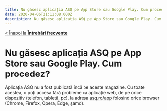 ```yaml
---
title: Nu găsesc aplicația ASQ pe App Store sau Google Play. Cum procedez
date: 2020-04-06T21:11:08.000Z
description: Nu găsesc aplicația ASQ pe App Store sau Google Play. Cum procedez
---
```


[< Înapoi la **Întrebări frecvente**](/intrebari-frecvente/)

# Nu găsesc aplicația ASQ pe App Store sau Google Play. Cum procedez?

Aplicația ASQ nu a fost publicată încă pe aceste magazine. Cu toate acestea, o poți accesa fără probleme ca aplicație web, de pe orice dispozitiv (telefon, tabletă, pc), la adresa [asq.ro/app](https://asq.ro/app/) folosind orice browser (Chrome, Firefox, Opera, Edge, șamd).